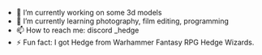 <!--Made By Hedge-->


<!--**CodeHedge/CodeHedge** is a ✨ _special_ ✨ repository because its `README.md` (this file) appears on your GitHub profile.

Here are some ideas to get you started:
-->
- 🔭 I’m currently working on some 3d models
- 🌱 I’m currently learning photography, film editing, programming
- 📫 How to reach me: discord _hedge
- ⚡ Fun fact: I got Hedge from Warhammer Fantasy RPG Hedge Wizards.

